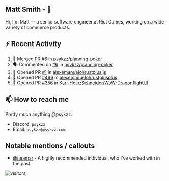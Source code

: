 <!--
[![PsyKzz's github stats](https://github-readme-stats.vercel.app/api?username=psykzz&show_icons=true)](https://github.com/anuraghazra/github-readme-stats)
-->

## Matt Smith - 👋
Hi, I'm Matt — a senior software engineer at Riot Games, working on a wide variety of commerce products.

## ⚡ Recent Activity

<!--START_SECTION:activity-->
1. 🎉 Merged PR [#6](https://github.com/psykzz/planning-poker/pull/6) in [psykzz/planning-poker](https://github.com/psykzz/planning-poker)
2. 🗣 Commented on [#6](https://github.com/psykzz/planning-poker/issues/6) in [psykzz/planning-poker](https://github.com/psykzz/planning-poker)
3. 💪 Opened PR [#1](https://github.com/alexemanuelol/rustplus.js/pull/1) in [alexemanuelol/rustplus.js](https://github.com/alexemanuelol/rustplus.js)
4. 💪 Opened PR [#446](https://github.com/alexemanuelol/rustplusplus/pull/446) in [alexemanuelol/rustplusplus](https://github.com/alexemanuelol/rustplusplus)
5. 💪 Opened PR [#356](https://github.com/Karl-HeinzSchneider/WoW-DragonflightUI/pull/356) in [Karl-HeinzSchneider/WoW-DragonflightUI](https://github.com/Karl-HeinzSchneider/WoW-DragonflightUI)
<!--END_SECTION:activity-->


## 📫 How to reach me

Pretty much anything @psykzz.

- Discord: `psykzz`
- Email: `psykzz@psykzz.com`


## Notable mentions / callouts

 - [@neamar](https://github.com/neamar) - A highly recommended individual, who I've worked with in the past.


![visitors](https://visitor-badge.glitch.me/badge?page_id=psykzz/psykzz)


